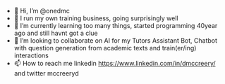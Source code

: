- 👋 Hi, I’m @onedmc
- 👀 I run my own training business, going surprisingly well
- 🌱 I’m currently learning too many things, started programming 40year ago and still havnt got a clue
- 💞️ I’m looking to collaborate on AI for my Tutors Assistant Bot, Chatbot with question generation from academic texts and train(er/ing) interactions
- 📫 How to reach me linkedin https://www.linkedin.com/in/dmccreery/ and twitter mccreeryd 

<!---
onedmc/onedmc is a ✨ special ✨ repository because its `README.md` (this file) appears on your GitHub profile.
You can click the Preview link to take a look at your changes.
--->
